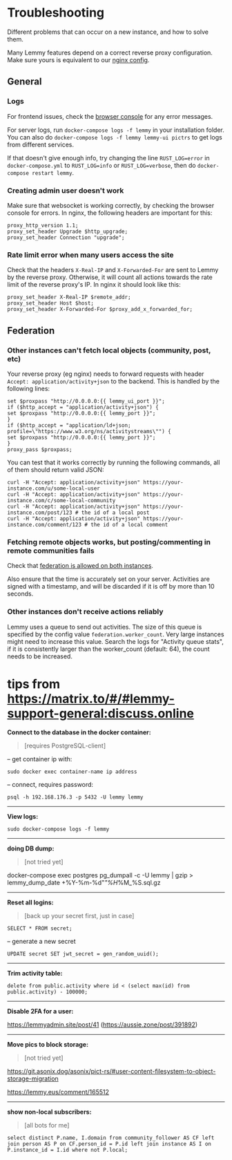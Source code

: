 # Troubleshooting

Different problems that can occur on a new instance, and how to solve them.

Many Lemmy features depend on a correct reverse proxy configuration. Make sure yours is equivalent to our [nginx config](https://github.com/LemmyNet/lemmy-ansible/blob/main/templates/nginx.conf).

## General

### Logs

For frontend issues, check the [browser console](https://webmasters.stackexchange.com/a/77337) for any error messages.

For server logs, run `docker-compose logs -f lemmy` in your installation folder. You can also do `docker-compose logs -f lemmy lemmy-ui pictrs` to get logs from different services.

If that doesn't give enough info, try changing the line `RUST_LOG=error` in `docker-compose.yml` to `RUST_LOG=info` or `RUST_LOG=verbose`, then do `docker-compose restart lemmy`.

### Creating admin user doesn't work

Make sure that websocket is working correctly, by checking the browser console for errors. In nginx, the following headers are important for this:

```
proxy_http_version 1.1;
proxy_set_header Upgrade $http_upgrade;
proxy_set_header Connection "upgrade";
```

### Rate limit error when many users access the site

Check that the headers `X-Real-IP` and `X-Forwarded-For` are sent to Lemmy by the reverse proxy. Otherwise, it will count all actions towards the rate limit of the reverse proxy's IP. In nginx it should look like this:

```
proxy_set_header X-Real-IP $remote_addr;
proxy_set_header Host $host;
proxy_set_header X-Forwarded-For $proxy_add_x_forwarded_for;
```

## Federation

### Other instances can't fetch local objects (community, post, etc)

Your reverse proxy (eg nginx) needs to forward requests with header `Accept: application/activity+json` to the backend. This is handled by the following lines:

```
set $proxpass "http://0.0.0.0:{{ lemmy_ui_port }}";
if ($http_accept = "application/activity+json") {
set $proxpass "http://0.0.0.0:{{ lemmy_port }}";
}
if ($http_accept = "application/ld+json; profile=\"https://www.w3.org/ns/activitystreams\"") {
set $proxpass "http://0.0.0.0:{{ lemmy_port }}";
}
proxy_pass $proxpass;
```

You can test that it works correctly by running the following commands, all of them should return valid JSON:

```
curl -H "Accept: application/activity+json" https://your-instance.com/u/some-local-user
curl -H "Accept: application/activity+json" https://your-instance.com/c/some-local-community
curl -H "Accept: application/activity+json" https://your-instance.com/post/123 # the id of a local post
curl -H "Accept: application/activity+json" https://your-instance.com/comment/123 # the id of a local comment
```

### Fetching remote objects works, but posting/commenting in remote communities fails

Check that [federation is allowed on both instances](federation_getting_started.md).

Also ensure that the time is accurately set on your server. Activities are signed with a timestamp, and will be discarded if it is off by more than 10 seconds.

### Other instances don't receive actions reliably

Lemmy uses a queue to send out activities. The size of this queue is specified by the config value `federation.worker_count`. Very large instances might need to increase this value. Search the logs for "Activity queue stats", if it is consistently larger than the worker_count (default: 64), the count needs to be increased.

# tips from https://matrix.to/#/#lemmy-support-general:discuss.online

**Connect to the database in the docker container:**

> [requires PostgreSQL-client]

– get container ip with:

```sudo docker exec container-name ip address```

– connect, requires password:

```psql -h 192.168.176.3 -p 5432 -U lemmy lemmy```

----
**View logs:**

```sudo docker-compose logs -f lemmy```

----
**doing DB dump:**

> [not tried yet]

docker-compose exec postgres pg_dumpall -c -U lemmy | gzip > lemmy_dump_date +%Y-%m-%d"_"%H_%M_%S.sql.gz

----
**Reset all logins:**

> [back up your secret first, just in case]

```SELECT * FROM secret;```

– generate a new secret

```UPDATE secret SET jwt_secret = gen_random_uuid();```

----
**Trim activity table:**

```delete from public.activity where id < (select max(id) from public.activity) - 100000;```

----
**Disable 2FA for a user:**

https://lemmyadmin.site/post/41 (https://aussie.zone/post/391892)

----

**Move pics to block storage:**
> [not tried yet]

https://git.asonix.dog/asonix/pict-rs/#user-content-filesystem-to-object-storage-migration

https://lemmy.eus/comment/165512

----

**show non-local subscribers:**
> [all bots for me]

```select distinct P.name, I.domain from community_follower AS CF left join person AS P on CF.person_id = P.id left join instance AS I on P.instance_id = I.id where not P.local;```
